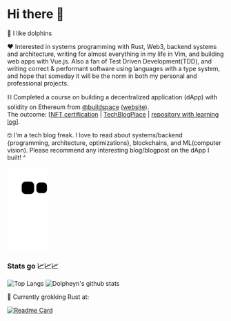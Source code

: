 # Hi there 👋

🐬 I like dolphins

❤️ Interested in systems programming with Rust, Web3, backend systems and architecture, writing for almost everything in my life in Vim, and 
building web apps with Vue.js. Also a fan of Test Driven Development(TDD), and writing correct & performant software using languages with a type system, and hope 
that someday it will be the norm in both my personal and professional projects.

⛓️ Completed a course on building a decentralized application (dApp) with solidity on Ethereum from [@buildspace](https://github.com/buildspace) 
([website](https://buildspace.so/)). \
The outcome: [[NFT certification](https://opensea.io/assets/matic/0x3cd266509d127d0eac42f4474f57d0526804b44e/353) | [TechBlogPlace](https://tech-blog-place-dapp.vercel.app/#/) | [repository with learning log](https://github.com/Dolpheyn/tech-blog-place-dApp)].

🤓 I'm a tech blog freak. I love to read about systems/backend {programming, architecture, optimizations}, blockchains, and ML(computer vision). Please recommend 
any interesting blog/blogpost on the dApp I built! ^

![snake gif](https://github.com/dolpheyn/dolpheyn/blob/output/github-contribution-grid-snake.svg)

### Stats go 📈📈📈

![Top Langs](https://github-readme-stats.vercel.app/api/top-langs/?username=dolpheyn&theme=gruvbox&layout=compact&langs_count=8&exclude_repo=lnn,dminity)
![Dolpheyn's github stats](https://github-readme-stats.vercel.app/api?username=dolpheyn&count_private=true&show_icons=true&&theme=gruvbox&include_all_commits=true&custom_title=Dolpheyn%27s%20Github%20Stats)

🦀 Currently grokking Rust at:

[![Readme Card](https://github-readme-stats.vercel.app/api/pin/?username=dolpheyn&repo=rust-playground&&show_owner=true&theme=gruvbox)](https://github.com/dolpheyn/rust-playground)
